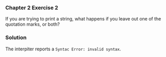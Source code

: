 ### Chapter 2 Exercise 2

If you are trying to print a string, what happens if you leave out one of the quotation marks, or both?


### Solution

The interpiter reports a `Syntac Error: invalid syntax`. 
